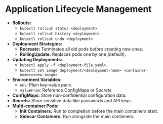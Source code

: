 # Application Lifecycle Management

*   **Rollouts:**
    *   `kubectl rollout status <deployment>`
    *   `kubectl rollout history <deployment>`
    *   `kubectl rollout undo <deployment>`
*   **Deployment Strategies:**
    *   **Recreate:** Terminates all old pods before creating new ones.
    *   **RollingUpdate:** Replaces pods one by one (default).
*   **Updating Deployments:**
    *   `kubectl apply -f <deployment-file.yaml>`
    *   `kubectl set image deployment/<deployment-name> <container-name>=<new-image>`
*   **Environment Variables:**
    *   `env`: Plain key-value pairs.
    *   `valueFrom`: Reference ConfigMaps or Secrets.
*   **ConfigMaps:** Store non-confidential configuration data.
*   **Secrets:** Store sensitive data like passwords and API keys.
*   **Multi-container Pods:**
    *   **Init Containers:** Run to completion before the main containers start.
    *   **Sidecar Containers:** Run alongside the main containers.
